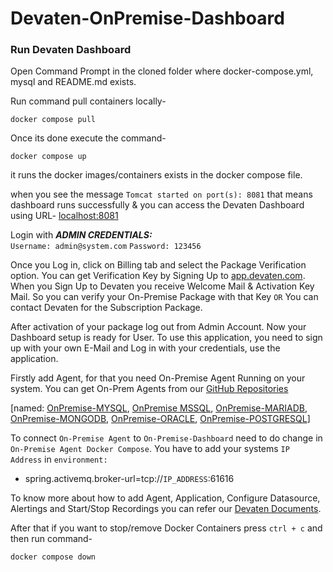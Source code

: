 # Devaten-OnPremise-Dashboard

### Run Devaten Dashboard 

Open Command Prompt in the cloned folder where docker-compose.yml, mysql and README.md exists.

Run command pull containers locally-
```
docker compose pull
```
Once its done execute the command-
```
docker compose up
```
it runs the docker images/containers exists in the docker compose file.

when you see the message ```Tomcat started on port(s): 8081``` that means dashboard runs successfully & you can access the Devaten Dashboard using URL- [localhost:8081](http://localhost:8081/)

Login with 
***ADMIN CREDENTIALS:***  
```Username: admin@system.com```
```Password: 123456```

Once you Log in, click on Billing tab and select the Package Verification option. You can get Verification Key by Signing Up to [app.devaten.com](https://app.devaten.com/). When you Sign Up to Devaten you receive Welcome Mail & Activation Key Mail. So you can verify your On-Premise Package with that Key ```OR```
You can contact Devaten for the Subscription Package.  

After activation of your package log out from Admin Account. Now your Dashboard setup is ready for User. To use this application, you need to sign up with your own E-Mail and Log in with your credentials, use the application.

Firstly add Agent, for that you need On-Premise Agent Running on your system. You can get On-Prem Agents from our [GitHub Repositories](https://github.com/devatengit)

[named: [OnPremise-MYSQL](https://github.com/devatengit/OnPremise-MYSQL), [OnPremise MSSQL](https://github.com/devatengit/OnPremise-MSSQL), [OnPremise-MARIADB](https://github.com/devatengit/OnPremise-MARIADB), [OnPremise-MONGODB](https://github.com/devatengit/OnPremise-MONGODB), [OnPremise-ORACLE](https://github.com/devatengit/OnPremise-ORACLE), [OnPremise-POSTGRESQL](https://github.com/devatengit/OnPremise-POSTGRESQL)]

To connect ```On-Premise Agent``` to ```On-Premise-Dashboard``` need to do change in ```On-Premise Agent Docker Compose```. You have to add your systems ```IP Address``` in ```environment:```

- spring.activemq.broker-url=tcp://```IP_ADDRESS```:61616

To know more about how to add Agent, Application, Configure Datasource, Alertings and Start/Stop Recordings you can refer our [Devaten Documents](https://app.devaten.com/#/docs/getting_started).

After that if you want to stop/remove Docker Containers press ```ctrl + c``` and then run command-
```
docker compose down
```
